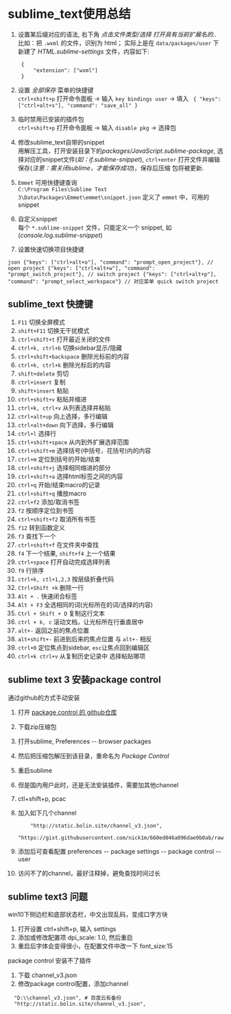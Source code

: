sublime_text使用总结
======

1. 设置某后缀对应的语法, 右下角 *点击文件类型/选择 打开具有当前扩展名的..*  
  比如：把 `.wxml` 的文件，识别为 html； 实际上是在 `data/packages/user` 下新建了 *HTML.sublime-settings* 文件，内容如下:

        {
            "extension": ["wxml"]
        }

2. 设置 *全部保存* 菜单的快捷键   
`ctrl+shift+p` 打开命令面板 -> 输入 `key bindings user` -> 填入 ` { "keys": ["ctrl+alt+s"], "command": "save_all" }`

3. 临时禁用已安装的插件包  
`ctrl+shift+p` 打开命令面板 -> 输入 `disable pkg` -> 选择包

4. 修改sublime_text自带的snippet  
用解压工具，打开安装目录下的*packages/JavaScript.sublime-package*, 选择对应的snippet文件(*如：if.sublime-snippet*), `ctrl+enter` 打开文件并编辑保存(*注意：需关闭sublime，才能保存成功*)，保存后压缩
包将被更新.

5. `Emmet` 可用快捷键查询  
`C:\Program Files\Sublime Text 3\Data\Packages\Emmet\emmet\snippet.json` 定义了 `emmet` 中，可用的snippet

6. 自定义snippet  
每个 `*.sublime-snippet` 文件，只能定义一个 snippet, 如 (*console.log.sublime-snippet*)

7. 设置快速切换项目快捷键  
  
  `json
    {"keys": ["ctrl+alt+o"], "command": "prompt_open_project"}, // open project
    {"keys": ["ctrl+alt+w"], "command": "prompt_switch_project"}, // switch project
    {"keys": ["ctrl+alt+p"], "command": "prompt_select_workspace"} // 对应菜单 quick switch project
  `

sublime_text 快捷键
-------------
1. `F11` 切换全屏模式
2. `shift+F11` 切换无干扰模式
3. `ctrl+shift+t` 打开最近关闭的文件
4. `ctrl+k, ctrl+b` 切换sidebar显示/隐藏
5. `ctrl+shift+backspace` 删除光标前的内容
6. `ctrl+k, ctrl+k` 删除光标后的内容
7. `shift+delete` 剪切
8. `ctrl+insert` 复制
9. `shift+insert` 粘贴
10. `ctrl+shift+v` 粘贴并缩进
11. `ctrl+k, ctrl+v` 从列表选择并粘贴
12. `ctrl+alt+up` 向上选择，多行编辑
13. `ctrl+alt+down` 向下选择，多行编辑
14. `ctrl+l` 选择行
15. `ctrl+shift+space` 从内到外扩展选择范围
16. `ctrl+shift+m` 选择括号(中括号，花括号)内的内容
17. `ctrl+m` 定位到括号的开始/结束
18. `ctrl+shift+j` 选择相同缩进的部分
19. `ctrl+shift+a` 选择html标签之间的内容
20. `ctrl+q` 开始/结束macro的记录
21. `ctrl+shift+q` 播放macro
22. `ctrl+f2` 添加/取消书签
23. `f2` 按顺序定位到书签 
24. `ctrl+shift+f2` 取消所有书签
25. `f12` 转到函数定义
26. `f3` 查找下一个
27. `ctrl+shift+f` 在文件夹中查找
28. `f4` 下一个结果, `shift+f4` 上一个结果
29. `ctrl+space` 打开自动完成选择列表
30. `f9` 行排序
31. `ctrl+k, ctl+1,2,3` 按层级折叠代码
32. `Ctrl+Shift +k` 删除一行
33. `Alt + .` 快速闭合标签
34. `Alt + F3` 全选相同的词(光标所在的词/选择的内容)
35. `Ctrl + Shift + D` 复制这行文本
36. `ctrl + k, c` 滚动文档，让光标所在行垂直居中
37. `alt+-` 返回之前的焦点位置
38. `alt+shift+-` 前进到后来的焦点位置 与 `alt+-` 相反
39. `ctrl+0` 定位焦点到sidebar, `esc`让焦点回到编辑区
40. `ctrl+k ctrl+v` 从复制历史记录中 选择粘贴哪项

sublime text 3 安装package control
---
通过github的方式手动安装
1. 打开 [package control 的 github仓库](https://github.com/wbond/package_control)
2. 下载zip压缩包
3. 打开sublime, Preferences -- browser packages
4. 然后把压缩包解压到该目录，重命名为 *Package Control*
5. 重启sublime
6. 但是国内用户此时，还是无法安装插件，需要加其他channel
7. ctl+shift+p, pcac
8. 加入如下几个channel  

	```
		"http://static.bolin.site/channel_v3.json",
		"https://gist.githubusercontent.com/nick1m/660ed046a096dae0b0ab/raw/e6e9e23a0bb48b44537f61025fbc359f8d586eb4/channel_v3.json"
	```

9. 添加后可查看配置 preferences -- package settings -- package control -- user
10. 访问不了的channel，最好注释掉，避免查找时间过长


sublime text3 问题
---
win10下侧边栏和底部状态栏，中文出现乱码，变成口字方块
1. 打开设置 ctrl+shift+p, 输入 settings
2. 添加或修改配置项 dpi_scale: 1.0, 然后重启
3. 重启后字体会变得很小，在配置文件中改一下 font_size:15

package control 安装不了插件
1. 下载 channel_v3.json
2. 修改package control配置，添加channel
```
  "D:\\channel_v3.json", # 百度云有备份
  "http://static.bolin.site/channel_v3.json",
```